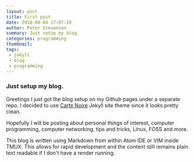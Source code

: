 ```yaml
---
layout: post
title: First post
date: 2018-08-04 17:07:19
author: Peter Stevenson
summary: Just setup my blog.
categories: programming
thumbnail:
tags:
 - jekyll
 - blog
 - programming
---
```


### Just setup my blog.

Greetings I just got the blog setup on my Github pages under a separate repo. I decided to use [Carte Noire](https://github.com/jacobtomlinson/carte-noire/) Jekyll site theme since it looks pretty clean.

Hopefully I will be posting about personal things of interest, computer programming, computer networking, tips and tricks, Linux, FOSS and more.

This blog is written using Markdown from within Atom IDE or VIM inside TMUX. This allows for rapid development and the content still remains plain text readable if I don't have a render running.

